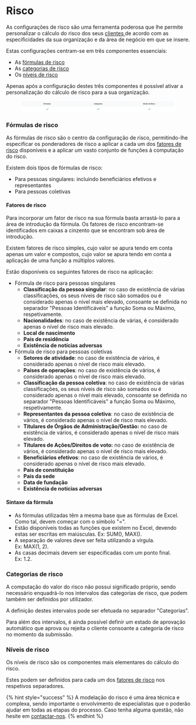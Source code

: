 # Risco

As configurações de risco são uma ferramenta poderosa que lhe permite personalizar o cálculo do risco dos seus [clientes ](broken-reference)de acordo com as especificidades da sua organização e da área de negócio em que se insere.

Estas configurações centram-se em três componentes essenciais:

* As [fórmulas de risco](risco.md#formulas-de-risco)
* As [categorias de risco](risco.md#categorias-de-risco)
* Os [níveis de risco](risco.md#categorias-de-risco-1)

Apenas após a configuração destes três componentes é possível ativar a personalização do cálculo de risco para a sua organização.

<figure><img src="../../.gitbook/assets/risco.png" alt=""><figcaption></figcaption></figure>

### Fórmulas de risco

As fórmulas de risco são o centro da configuração de risco, permitindo-lhe especificar os ponderadores de risco a aplicar a cada um dos [fatores de risco](risco.md#fatores-de-risco) disponíveis e a aplicar um vasto conjunto de funções à computação do risco.

Existem dois tipos de fórmulas de risco:

* Para pessoas singulares: incluindo beneficiários efetivos e representantes
* Para pessoas coletivas

#### Fatores de risco

Para incorporar um fator de risco na sua fórmula basta arrastá-lo para a área de introdução da fórmula. Os fatores de risco encontram-se identificados em caixas a cinzento que se encontram sob área de introdução.

Existem fatores de risco simples, cujo valor se apura tendo em conta apenas um valor e compostos, cujo valor se apura tendo em conta a aplicação de uma função a múltiplos valores.

Estão disponíveis os seguintes fatores de risco na aplicação:

* Fórmula de risco para pessoas singulares
  * **Classificação da pessoa singular**: no caso de existência de várias classificações, os seus níveis de risco são somados ou é considerado apenas o nível mais elevado, consoante se definida no separador "Pessoas Identificáveis" a função Soma ou Máximo, respetivamente.
  * **Nacionalidades**: no caso de existência de várias, é considerado apenas o nível de risco mais elevado.
  * **Local de nascimento**
  * **País de residência**
  * **Existência de notícias adversas**
* Fórmula de risco para pessoas coletivas
  * **Setores de atividade**: no caso de existência de vários, é considerado apenas o nível de risco mais elevado.
  * **Países de operações**: no caso de existência de vários, é considerado apenas o nível de risco mais elevado.
  * **Classificação da pessoa coletiva**: no caso de existência de várias classificações, os seus níveis de risco são somados ou é considerado apenas o nível mais elevado, consoante se definida no separador "Pessoas Identificáveis" a função Soma ou Máximo, respetivamente.
  * **Representantes da pessoa coletiva**: no caso de existência de vários, é considerado apenas o nível de risco mais elevado.
  * **Titulares de Órgãos de Administração/Gestão:** no caso de existência de vários, é considerado apenas o nível de risco mais elevado.
  * **Titulares de Ações/Direitos de voto:** no caso de existência de vários, é considerado apenas o nível de risco mais elevado.
  * **Beneficiários efetivos**: no caso de existência de vários, é considerado apenas o nível de risco mais elevado.
  * **País de constituição**
  * **País da sede**
  * **Data de fundação**
  * **Existência de notícias adversas**

#### Sintaxe da fórmula

* As fórmulas utilizadas têm a mesma base que as fórmulas de Excel. Como tal, devem começar com o símbolo "=".
* Estão disponíveis todas as funções que existem no Excel, devendo estas ser escritas em maiúsculas. Ex: SUM(), MAX().
* A separação de valores deve ser feita utilizando a vírgula.\
  Ex: MAX(1, 2).
* As casas decimais devem ser especificadas com um ponto final.\
  Ex: 1.2.

### Categorias de risco

A computação do valor do risco não possui significado próprio, sendo necessário enquadrá-lo nos intervalos das categorias de risco, que podem também ser definidos por utilizador.

A definição destes intervalos pode ser efetuada no separador "Categorias".

Para além dos intervalos, é ainda possível definir um estado de aprovação automático que aprova ou rejeita o cliente consoante a categoria de risco no momento da submissão.

### Níveis de risco

Os níveis de risco são os componentes mais elementares do cálculo do risco.

Estes podem ser definidos para cada um dos [fatores de risco](risco.md#fatores-de-risco) nos respetivos separadores.

{% hint style="success" %}
A modelação do risco é uma área técnica e complexa, sendo importante o envolvimento de especialistas que o poderão ajudar em todas as etapas do processo. Caso tenha alguma questão, não hesite em [contactar-nos](../../outros/contactos.md).
{% endhint %}
